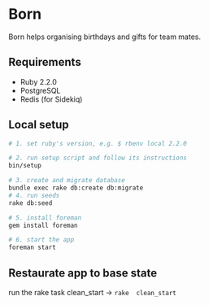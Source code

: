 # Born

Born helps organising birthdays and gifts for team mates.

## Requirements
- Ruby 2.2.0
- PostgreSQL
- Redis (for Sidekiq)


## Local setup


```bash
# 1. set ruby's version, e.g. $ rbenv local 2.2.0

# 2. run setup script and follow its instructions
bin/setup

# 3. create and migrate database 
bundle exec rake db:create db:migrate
# 4. run seeds
rake db:seed

# 5. install foreman
gem install foreman

# 6. start the app
foreman start
```

## Restaurate app to base state

run the rake task clean_start -> `rake  clean_start`
